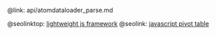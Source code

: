 @link: api/atomdataloader_parse.md

@seolinktop: [lightweight js framework](https://webix.com)
@seolink: [javascript pivot table](https://webix.com/pivot/)